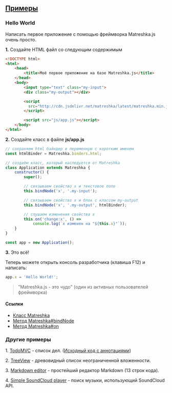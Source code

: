 ## [Примеры](#!examples)

### Hello World
Написать первое приложение с помощью фреймворка Matreshka.js очень просто.

**1\.** Создайте HTML файл со следующим содержимым

```html
<!DOCTYPE html>
<html>
	<head>
		<title>Моё первое приложение на базе Matreshka.js</title>
	</head>
	<body>
		<input type="text" class="my-input">
		<div class="my-output"></div>

		<script
          src="http://cdn.jsdelivr.net/matreshka/latest/matreshka.min.js">
        </script>

		<script src="js/app.js"></script>
	</body>
</html>
```


**2\.** Создайте класс в файле **js/app.js**

```js
// сохраняем html байндер в переменную с коротким именем
const htmlBinder = Matreshka.binders.html;

// создаём класс, который наследуется от Matreshka
class Application extends Matreshka {
    constructor() {
        super();

        // связываем свойство x и текстовое поле
        this.bindNode('x', '.my-input');

        // связываем свойство x и блок с классом my-output
        this.bindNode('x', '.my-output', htmlBinder);

        // слушаем изменения свойства x
        this.on('change:x', () =>
            console.log(`x изменен на "${this.x}"`));
    }
}

const app = new Application();
```

**3\.** Это всё!

Теперь можете открыть консоль разработчика (клавиша F12) и написать:
```js
app.x = 'Hello World!';
```

> "Matreshka.js - это чудо" (один из активных пользователей фреймворка)



#### Ссылки
* [Класс Matreshka](#!Matreshka)
* [Метод Matreshka#bindNode](#!Matreshka-bindNode)
* [Метод Matreshka#on](#!Matreshka-on)

### Другие примеры

<span class="list-item-number">1.</span>
<a href="https://github.com/matreshkajs/matreshka_todomvc/tree/gh-pages/"
class="example-link">TodoMVC</a> - список дел. ([Исходный код с аннотациями](//matreshkajs.github.io/matreshka_todomvc/docs/app.html))

<span class="list-item-number">2.</span>
<a href="https://github.com/matreshkajs/matreshka_examples/tree/gh-pages/treeview/"
class="example-link">TreeView</a> - древовидный список неограниченной вложенности.

<span class="list-item-number">3.</span>
<a href="https://github.com/matreshkajs/matreshka_examples/tree/gh-pages/markdown_editor/"
class="example-link">Markdown editor</a> - простейший редактор Markdown (13 строк кода).

<span class="list-item-number">4.</span>
<a href="https://github.com/matreshkajs/matreshka_examples/tree/gh-pages/soundcloud_search/"
class="example-link">Simple SoundCloud player</a> - поиск музыки, использующий SoundCloud API.
